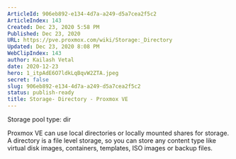```yaml
---
ArticleId: 906eb892-e134-4d7a-a249-d5a7cea2f5c2
ArticleIndex: 143
Created: Dec 23, 2020 5:58 PM
Published: Dec 23, 2020
URL: https://pve.proxmox.com/wiki/Storage:_Directory
Updated: Dec 23, 2020 8:08 PM
WebClipIndex: 143
author: Kailash Vetal
date: 2020-12-23
hero: 1_itpAdE6O7ldkLqBqvW2ZTA.jpeg
secret: false
slug: 906eb892-e134-4d7a-a249-d5a7cea2f5c2
status: publish-ready
title: Storage- Directory - Proxmox VE
---
```

Storage pool type: dir

Proxmox VE can use local directories or locally mounted shares for storage. A directory is a file level storage, so you can store any content type like virtual disk images, containers, templates, ISO images or backup files.
